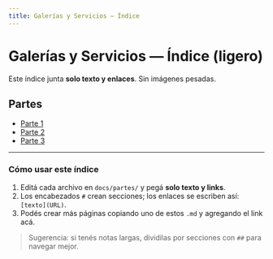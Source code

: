```yaml
---
title: Galerías y Servicios — Índice
---
```


# Galerías y Servicios — Índice (ligero)

Este índice junta **solo texto y enlaces**. Sin imágenes pesadas.

## Partes
- [Parte 1](partes/parte1.md)
- [Parte 2](partes/parte2.md)
- [Parte 3](partes/parte3.md)

---

### Cómo usar este índice
1. Editá cada archivo en `docs/partes/` y pegá **solo texto y links**.
2. Los encabezados `#` crean secciones; los enlaces se escriben así: `[texto](URL)`.
3. Podés crear más páginas copiando uno de estos `.md` y agregando el link acá.

> Sugerencia: si tenés notas largas, dividilas por secciones con `##` para navegar mejor.
